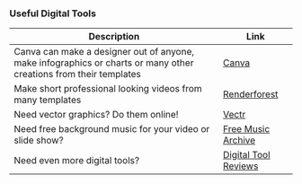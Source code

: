 ### Useful Digital Tools ###

| Description | Link |
|-------------|------|
| Canva can make a designer out of anyone, make infographics or charts or many other creations from their templates | [Canva](https://www.canva.com/) |
| Make short professional looking videos from many templates | [Renderforest](https://www.renderforest.com/) |
| Need vector graphics?  Do them online! | [Vectr](https://vectr.com/)
| Need free background music for your video or slide show? | [Free Music Archive](http://freemusicarchive.org/) |
|Need even more digital tools? | [Digital Tool Reviews](https://www.creativebloq.com/infographic/tools-2131971) |













